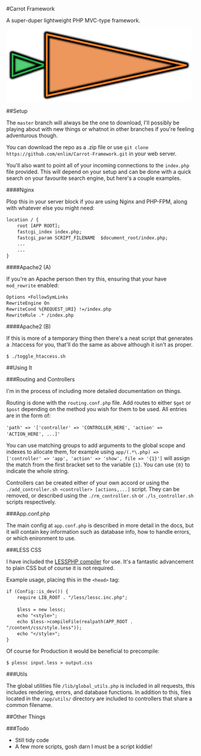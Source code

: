 #Carrot Framework

A super-duper lightweight PHP MVC-type framework.

![I made a carrot lel](/app/content/img/carrot.png)

##Setup

The `master` branch will always be the one to download, I'll possibly be playing about with new things or whatnot in other branches if you're feeling adventurous though.

You can download the repo as a .zip file or use `git clone https://github.com/enlim/Carrot-Framework.git` in your web server.

You'll also want to point all of your incoming connections to the `index.php` file provided. This will depend on your setup and can be done with a quick search on your favourite search engine, but here's a couple examples.

####Nginx

Plop this in your server block if you are using Nginx and PHP-FPM, along with whatever else you might need:

```
location / {
    root [APP ROOT];
    fastcgi_index index.php;
    fastcgi_param SCRIPT_FILENAME  $document_root/index.php;
    ...
    ...
}
```

####Apache2 (A)

If you're an Apache person then try this, ensuring that your have `mod_rewrite` enabled:

```
Options +FollowSymLinks
RewriteEngine On
RewriteCond %{REQUEST_URI} !=/index.php
RewriteRule .* /index.php

```

####Apache2 (B)

If this is more of a temporary thing then there's a neat script that generates a .htaccess for you, that'll do the same as above although it isn't as proper.

```
$ ./toggle_htaccess.sh
```

##Using It

###Routing and Controllers

I'm in the process of including more detailed documentation on things.

Routing is done with the `routing.conf.php` file. Add routes to either `$get` or `$post` depending on the method you wish for them to be used. All entries are in the form of:

`'path' => '['controller' => 'CONTROLLER_HERE', 'action' => 'ACTION_HERE', ...]'`

You can use matching groups to add arguments to the global scope and indexes to allocate them, for example using `app/(.*\.php) => ['controller' => 'app', 'action' => 'show', file => '{1}']` will assign the match from the first bracket set to the variable `{1}`. You can use `{0}` to indicate the whole string.

Controllers can be created either of your own accord or using the `./add_controller.sh <controller> [actions,...]` script. They can be removed, or described using the `./rm_controller.sh` or `./ls_controller.sh` scripts respectively.

###App.conf.php

The main config at `app.conf.php` is described in more detail in the docs, but it will contain key information such as database info, how to handle errors, or which enironment to use. 

###LESS CSS

I have included the [LESSPHP compiler](http://leafo.net/lessphp/) for use. It's a fantastic advancement to plain CSS but of course it is not required. 

Example usage, placing this in the `<head>` tag:

```
if (Config::is_dev()) {
	require LIB_ROOT . "/less/lessc.inc.php";

	$less = new lessc;
	echo "<style>";
	echo $less->compileFile(realpath(APP_ROOT . "/content/css/style.less"));
	echo "</style>";
}
```

Of course for Production it would be beneficial to precompile:

```
$ plessc input.less > output.css
```

###Utils

The global utilities file `/lib/global_utils.php` is included in all requests, this includes rendering, errors, and database functions. In addition to this, files located in the `/app/utils/` directory are included to controllers that share a common filename.

##Other Things

###Todo

* Still tidy code
* A few more scripts, gosh darn I must be a script kiddie!
